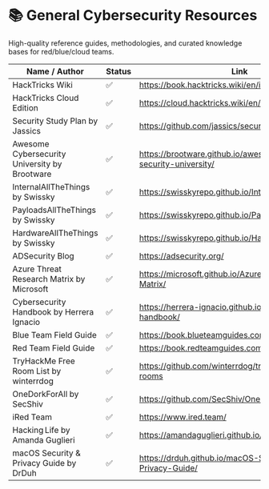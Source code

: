 # 📚 General Cybersecurity Resources

High-quality reference guides, methodologies, and curated knowledge bases for red/blue/cloud teams.

| Name / Author                              | Status | Link                                                               |
|-------------------------------------------|--------|--------------------------------------------------------------------|
| HackTricks Wiki                            | ✅     | https://book.hacktricks.wiki/en/index.html                         |
| HackTricks Cloud Edition                   | ✅     | https://cloud.hacktricks.wiki/en/index.html                        |
| Security Study Plan by Jassics           | ✅     | https://github.com/jassics/security-study-plan                     |
| Awesome Cybersecurity University by Brootware | ✅ | https://brootware.github.io/awesome-cyber-security-university/     |
| InternalAllTheThings by Swissky           | ✅     | https://swisskyrepo.github.io/InternalAllTheThings/                |
| PayloadsAllTheThings by Swissky           | ✅     | https://swisskyrepo.github.io/PayloadsAllTheThings/                |
| HardwareAllTheThings by Swissky            | ✅     | https://swisskyrepo.github.io/HardwareAllTheThings/                |
| ADSecurity Blog                            | ✅     | https://adsecurity.org/                                            |
| Azure Threat Research Matrix by Microsoft | ✅     | https://microsoft.github.io/Azure-Threat-Research-Matrix/          |
| Cybersecurity Handbook by Herrera Ignacio | ✅     | https://herrera-ignacio.github.io/cybersecurity-handbook/          |
| Blue Team Field Guide | ✅     | https://book.blueteamguides.com/         |
| Red Team Field Guide | ✅     | https://book.redteamguides.com/          |
| TryHackMe Free Room List by winterrdog | ✅     | https://github.com/winterrdog/tryhackme-free-rooms                    |
| OneDorkForAll by SecShiv                       | ✅     | https://github.com/SecShiv/OneDorkForAll       |
| iRed Team          | ✅     | https://www.ired.team/ |
| Hacking Life by Amanda Guglieri | ✅     | https://amandaguglieri.github.io/hackinglife/ |
| macOS Security & Privacy Guide by DrDuh | ✅     | https://drduh.github.io/macOS-Security-and-Privacy-Guide/             |

